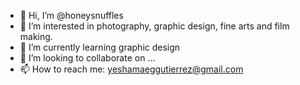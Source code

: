 - 👋 Hi, I’m @honeysnuffles
- 👀 I’m interested in photography, graphic design, fine arts and film making.
- 🌱 I’m currently learning graphic design
- 💞️ I’m looking to collaborate on ...
- 📫 How to reach me: yeshamaeggutierrez@gmail.com

<!---
honeysnuffles/honeysnuffles is a ✨ special ✨ repository because its `README.md` (this file) appears on your GitHub profile.
You can click the Preview link to take a look at your changes.
--->
